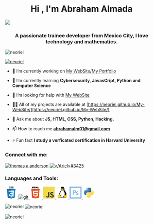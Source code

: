 <h1 align="center">Hi , I'm Abraham Almada</h1>
<img src = "https://steamuserimages-a.akamaihd.net/ugc/945094571616867748/680E4979CC75A2310664E0883F3F3FC6CBECA3BE/?imw=5000&imh=5000&ima=fit&impolicy=Letterbox&imcolor=%23000000&letterbox=false"> 
<h3 align="center">A passionate trainee developer from Mexico City, I love technology and mathematics.</h3>

<p align="left"> <img src="https://komarev.com/ghpvc/?username=neoriel&label=Profile%20views&color=00bfff&style=flat" alt="neoriel" /> </p>

<p align="left"> <a href="https://github.com/ryo-ma/github-profile-trophy"><img src="https://github-profile-trophy.vercel.app/?username=neoriel" alt="neoriel" /></a> </p>

- 🔭 I’m currently working on [My WebSite/My Portfolio](https://neoriel.github.io/My-WebSite/)

- 🌱 I’m currently learning **Cybersecurity, JavasCript, Python and Computer Science**

- 🤝 I’m looking for help with [My WebSite](https://neoriel.github.io/My-WebSite/)

- 👨‍💻 All of my projects are available at [https://neoriel.github.io/My-WebSite/](https://neoriel.github.io/My-WebSite/)

- 💬 Ask me about **JS, HTML, CSS, Python, Hacking.**

- 📫 How to reach me **abrahamalm01@gmail.com**

- ⚡ Fun fact **I study a verficated certification in Harvard University**

<h3 align="left">Connect with me:</h3>
<p align="left">
<a href="https://fb.com/thomas a anderson" target="blank"><img align="center" src="https://raw.githubusercontent.com/rahuldkjain/github-profile-readme-generator/master/src/images/icons/Social/facebook.svg" alt="thomas a anderson" height="30" width="40" /></a>
<a href="https://discord.gg/</Ariel>#3425" target="blank"><img align="center" src="https://raw.githubusercontent.com/rahuldkjain/github-profile-readme-generator/master/src/images/icons/Social/discord.svg" alt="</Ariel>#3425" height="30" width="40" /></a>
</p>

<h3 align="left">Languages and Tools:</h3>
<p align="left"> <a href="https://www.w3schools.com/css/" target="_blank" rel="noreferrer"> <img src="https://raw.githubusercontent.com/devicons/devicon/master/icons/css3/css3-original-wordmark.svg" alt="css3" width="40" height="40"/> </a> <a href="https://git-scm.com/" target="_blank" rel="noreferrer"> <img src="https://www.vectorlogo.zone/logos/git-scm/git-scm-icon.svg" alt="git" width="40" height="40"/> </a> <a href="https://www.w3.org/html/" target="_blank" rel="noreferrer"> <img src="https://raw.githubusercontent.com/devicons/devicon/master/icons/html5/html5-original-wordmark.svg" alt="html5" width="40" height="40"/> </a> <a href="https://developer.mozilla.org/en-US/docs/Web/JavaScript" target="_blank" rel="noreferrer"> <img src="https://raw.githubusercontent.com/devicons/devicon/master/icons/javascript/javascript-original.svg" alt="javascript" width="40" height="40"/> </a> <a href="https://www.linux.org/" target="_blank" rel="noreferrer"> <img src="https://raw.githubusercontent.com/devicons/devicon/master/icons/linux/linux-original.svg" alt="linux" width="40" height="40"/> </a> <a href="https://www.photoshop.com/en" target="_blank" rel="noreferrer"> <img src="https://raw.githubusercontent.com/devicons/devicon/master/icons/photoshop/photoshop-line.svg" alt="photoshop" width="40" height="40"/> </a> <a href="https://www.python.org" target="_blank" rel="noreferrer"> <img src="https://raw.githubusercontent.com/devicons/devicon/master/icons/python/python-original.svg" alt="python" width="40" height="40"/> </a> </p>

<p><img align="left" src="https://github-readme-stats.vercel.app/api/top-langs?username=neoriel&show_icons=true&theme=dark&title_color=0c09d7&text_color=06c6e0&locale=en&layout=compact" alt="neoriel" /></p>

<p>&nbsp;<img align="center" src="https://github-readme-stats.vercel.app/api?username=neoriel&show_icons=true&theme=tokyonight&title_color=ce1276&text_color=18c2ec&locale=en" alt="neoriel" /></p>

<p><img align="center" src="https://github-readme-streak-stats.herokuapp.com/?user=neoriel&theme=dark" alt="neoriel" /></p>

